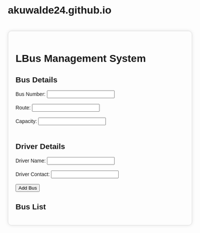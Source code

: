 # akuwalde24.github.io
<!-- index.html -->

<!DOCTYPE html>
<html lang="en">
<head>
    <meta charset="UTF-8">
    <meta name="viewport" content="width=device-width, initial-scale=1.0">
    <title>LBus Management System</title>
    <style>
        /* Add some basic styling to make the page look decent */
        body {
            font-family: Arial, sans-serif;
        }
        .container {
            max-width: 800px;
            margin: 40px auto;
            padding: 20px;
            border: 1px solid #ddd;
            border-radius: 10px;
            box-shadow: 0 0 10px rgba(0, 0, 0, 0.1);
        }
    </style>
</head>
<body>
    <div class="container">
        <h1>LBus Management System</h1>
        <form>
            <h2>Bus Details</h2>
            <label for="bus-number">Bus Number:</label>
            <input type="text" id="bus-number" name="bus-number"><br><br>
            <label for="route">Route:</label>
            <input type="text" id="route" name="route"><br><br>
            <label for="capacity">Capacity:</label>
            <input type="number" id="capacity" name="capacity"><br><br>
            <h2>Driver Details</h2>
            <label for="driver-name">Driver Name:</label>
            <input type="text" id="driver-name" name="driver-name"><br><br>
            <label for="driver-contact">Driver Contact:</label>
            <input type="tel" id="driver-contact" name="driver-contact"><br><br>
            <button type="submit">Add Bus</button>
        </form>
        <h2>Bus List</h2>
        <ul id="bus-list">
            <!-- This will be populated dynamically using JavaScript or a backend language -->
        </ul>
    </div>
    <script>
        // You can add JavaScript code here to handle form submissions, update the bus list, and perform other dynamic operations
    </script>
</body>
</html>
